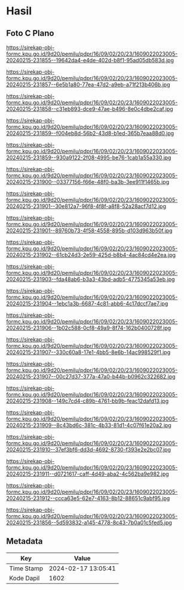 # Hasil

## Foto C Plano

https://sirekap-obj-formc.kpu.go.id/9d20/pemilu/pdpr/16/09/02/20/23/1609022023005-20240215-231855--19642da4-e4de-402d-b8f1-95ad05db583d.jpg

https://sirekap-obj-formc.kpu.go.id/9d20/pemilu/pdpr/16/09/02/20/23/1609022023005-20240215-231857--6e5b1a80-77ea-47d2-a9eb-a71f213b406b.jpg

https://sirekap-obj-formc.kpu.go.id/9d20/pemilu/pdpr/16/09/02/20/23/1609022023005-20240215-231858--c31eb893-dce9-47ae-b496-8e0c4dbe2caf.jpg

https://sirekap-obj-formc.kpu.go.id/9d20/pemilu/pdpr/16/09/02/20/23/1609022023005-20240215-231859--f004eb8d-56b2-43d8-b1ed-365b7eaa88d0.jpg

https://sirekap-obj-formc.kpu.go.id/9d20/pemilu/pdpr/16/09/02/20/23/1609022023005-20240215-231859--930a9122-2f08-4995-be76-1cab1a55a330.jpg

https://sirekap-obj-formc.kpu.go.id/9d20/pemilu/pdpr/16/09/02/20/23/1609022023005-20240215-231900--03377156-f66e-48f0-ba3b-3ee911f1465b.jpg

https://sirekap-obj-formc.kpu.go.id/9d20/pemilu/pdpr/16/09/02/20/23/1609022023005-20240215-231901--30e812a7-96f8-4f8f-a8f8-52a28acf7d12.jpg

https://sirekap-obj-formc.kpu.go.id/9d20/pemilu/pdpr/16/09/02/20/23/1609022023005-20240215-231901--89760b73-4f58-4558-895b-d103d963b50f.jpg

https://sirekap-obj-formc.kpu.go.id/9d20/pemilu/pdpr/16/09/02/20/23/1609022023005-20240215-231902--61cb24d3-2e59-425d-b8b4-4ac84cd4e2ea.jpg

https://sirekap-obj-formc.kpu.go.id/9d20/pemilu/pdpr/16/09/02/20/23/1609022023005-20240215-231903--fda48ab6-b3a3-43bd-adb5-4775345a53eb.jpg

https://sirekap-obj-formc.kpu.go.id/9d20/pemilu/pdpr/16/09/02/20/23/1609022023005-20240215-231904--1ebc1a3b-6687-4c81-abb6-4c17dccf7ae7.jpg

https://sirekap-obj-formc.kpu.go.id/9d20/pemilu/pdpr/16/09/02/20/23/1609022023005-20240215-231906--1b02c588-0cf8-49a9-8f74-162b0400728f.jpg

https://sirekap-obj-formc.kpu.go.id/9d20/pemilu/pdpr/16/09/02/20/23/1609022023005-20240215-231907--330c60a8-17e1-4bb5-8e6b-14ac998529f1.jpg

https://sirekap-obj-formc.kpu.go.id/9d20/pemilu/pdpr/16/09/02/20/23/1609022023005-20240215-231907--00c27d37-377a-47a0-b44b-b0962c322682.jpg

https://sirekap-obj-formc.kpu.go.id/9d20/pemilu/pdpr/16/09/02/20/23/1609022023005-20240215-231908--149c7cd4-c89b-4761-bb9b-feac12dafd13.jpg

https://sirekap-obj-formc.kpu.go.id/9d20/pemilu/pdpr/16/09/02/20/23/1609022023005-20240215-231909--8c43bd6c-381c-4b33-81d1-4c07f61e20a2.jpg

https://sirekap-obj-formc.kpu.go.id/9d20/pemilu/pdpr/16/09/02/20/23/1609022023005-20240215-231910--37ef3bf6-dd3d-4692-8730-f393e2e2bc07.jpg

https://sirekap-obj-formc.kpu.go.id/9d20/pemilu/pdpr/16/09/02/20/23/1609022023005-20240215-231911--d0721617-caff-4d49-aba2-4c562ba9e982.jpg

https://sirekap-obj-formc.kpu.go.id/9d20/pemilu/pdpr/16/09/02/20/23/1609022023005-20240215-231912--ccca63e5-62e7-4163-8b12-88651c9abf95.jpg

https://sirekap-obj-formc.kpu.go.id/9d20/pemilu/pdpr/16/09/02/20/23/1609022023005-20240215-231856--5d593832-a145-4778-8c43-7b0a01c5fed5.jpg


## Metadata

| Key        | Value               |
| ---------- | ------------------- |
| Time Stamp | 2024-02-17 13:05:41 |
| Kode Dapil | 1602                |




